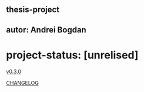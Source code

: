 ## thesis-project
## autor: Andrei Bogdan
# project-status: [unrelised]

[v0.3.0](index.html)

[CHANGELOG](CHANGELOG.md)